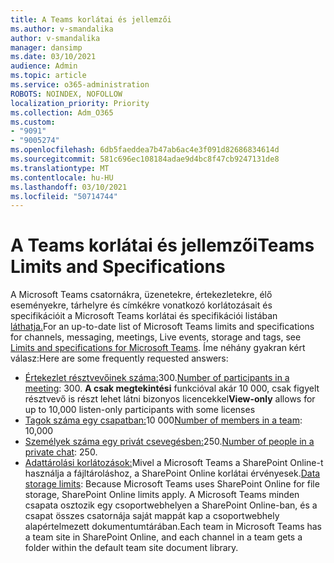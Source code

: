 ```yaml
---
title: A Teams korlátai és jellemzői
ms.author: v-smandalika
author: v-smandalika
manager: dansimp
ms.date: 03/10/2021
audience: Admin
ms.topic: article
ms.service: o365-administration
ROBOTS: NOINDEX, NOFOLLOW
localization_priority: Priority
ms.collection: Adm_O365
ms.custom:
- "9091"
- "9005274"
ms.openlocfilehash: 6db5faeddea7b47ab6ac4e3f091d82686834614d
ms.sourcegitcommit: 581c696ec108184adae9d4bc8f47cb9247131de8
ms.translationtype: MT
ms.contentlocale: hu-HU
ms.lasthandoff: 03/10/2021
ms.locfileid: "50714744"
---
```

# <a name="teams-limits-and-specifications"></a><span data-ttu-id="c21b9-102">A Teams korlátai és jellemzői</span><span class="sxs-lookup"><span data-stu-id="c21b9-102">Teams Limits and Specifications</span></span>

<span data-ttu-id="c21b9-103">A Microsoft Teams csatornákra, üzenetekre, értekezletekre, élő eseményekre, tárhelyre és címkékre vonatkozó korlátozásait és specifikációit a Microsoft Teams korlátai és specifikációi listában [láthatja.](https://docs.microsoft.com/microsoftteams/limits-specifications-teams)</span><span class="sxs-lookup"><span data-stu-id="c21b9-103">For an up-to-date list of Microsoft Teams limits and specifications for channels, messaging, meetings, Live events, storage and tags, see [Limits and specifications for Microsoft Teams](https://docs.microsoft.com/microsoftteams/limits-specifications-teams).</span></span> <span data-ttu-id="c21b9-104">Íme néhány gyakran kért válasz:</span><span class="sxs-lookup"><span data-stu-id="c21b9-104">Here are some frequently requested answers:</span></span>

- <span data-ttu-id="c21b9-105">[Értekezlet résztvevőinek száma:](https://docs.microsoft.com/microsoftteams/limits-specifications-teams#meetings-and-calls)300.</span><span class="sxs-lookup"><span data-stu-id="c21b9-105">[Number of participants in a meeting](https://docs.microsoft.com/microsoftteams/limits-specifications-teams#meetings-and-calls): 300.</span></span> <span data-ttu-id="c21b9-106">**A csak megtekintési** funkcióval akár 10 000, csak figyelt résztvevő is részt lehet látni bizonyos licencekkel</span><span class="sxs-lookup"><span data-stu-id="c21b9-106">**View-only** allows for up to 10,000 listen-only participants with some licenses</span></span>
- <span data-ttu-id="c21b9-107">[Tagok száma egy csapatban:](https://docs.microsoft.com/microsoftteams/limits-specifications-teams#teams-and-channels)10 000</span><span class="sxs-lookup"><span data-stu-id="c21b9-107">[Number of members in a team](https://docs.microsoft.com/microsoftteams/limits-specifications-teams#teams-and-channels): 10,000</span></span>
- <span data-ttu-id="c21b9-108">[Személyek száma egy privát csevegésben:](https://docs.microsoft.com/microsoftteams/limits-specifications-teams#chat)250.</span><span class="sxs-lookup"><span data-stu-id="c21b9-108">[Number of people in a private chat](https://docs.microsoft.com/microsoftteams/limits-specifications-teams#chat): 250.</span></span> 
- <span data-ttu-id="c21b9-109">[Adattárolási korlátozások:](https://docs.microsoft.com/microsoftteams/limits-specifications-teams#storage)Mivel a Microsoft Teams a SharePoint Online-t használja a fájltároláshoz, a SharePoint Online korlátai érvényesek.</span><span class="sxs-lookup"><span data-stu-id="c21b9-109">[Data storage limits](https://docs.microsoft.com/microsoftteams/limits-specifications-teams#storage):  Because Microsoft Teams uses SharePoint Online for file storage, SharePoint Online limits apply.</span></span> <span data-ttu-id="c21b9-110">A Microsoft Teams minden csapata osztozik egy csoportwebhelyen a SharePoint Online-ban, és a csapat összes csatornája saját mappát kap a csoportwebhely alapértelmezett dokumentumtárában.</span><span class="sxs-lookup"><span data-stu-id="c21b9-110">Each team in Microsoft Teams has a team site in SharePoint Online, and each channel in a team gets a folder within the default team site document library.</span></span>

